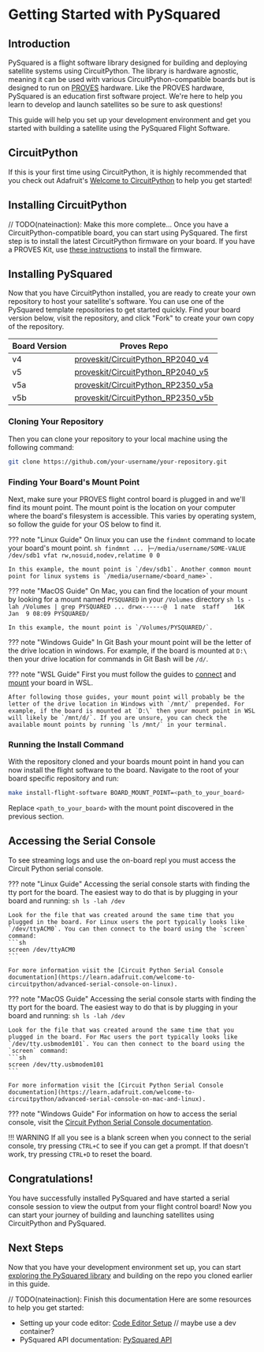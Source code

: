 # Getting Started with PySquared

## Introduction
PySquared is a flight software library designed for building and deploying satellite systems using CircuitPython. The library is hardware agnostic, meaning it can be used with various CircuitPython-compatible boards but is designed to run on [PROVES](https://docs.proveskit.space/en/latest/) hardware. Like the PROVES hardware, PySquared is an education first software project. We're here to help you learn to develop and launch satellites so be sure to ask questions!

This guide will help you set up your development environment and get you started with building a satellite using the PySquared Flight Software.

## CircuitPython
If this is your first time using CircuitPython, it is highly recommended that you check out Adafruit's [Welcome to CircuitPython](https://learn.adafruit.com/welcome-to-circuitpython/overview) to help you get started!

## Installing CircuitPython
// TODO(nateinaction): Make this more complete...
Once you have a CircuitPython-compatible board, you can start using PySquared. The first step is to install the latest CircuitPython firmware on your board. If you have a PROVES Kit, use [these instructions](https://docs.proveskit.space/en/latest/quick_start/proves_quick_start/#flashing-firmware) to install the firmware.

## Installing PySquared
Now that you have CircuitPython installed, you are ready to create your own repository to host your satellite's software. You can use one of the PySquared template repositories to get started quickly. Find your board version below, visit the repository, and click "Fork" to create your own copy of the repository.

| Board Version | Proves Repo                          |
|---------------|--------------------------------------|
| v4            | [proveskit/CircuitPython_RP2040_v4](https://github.com/proveskit/CircuitPython_RP2040_v4) |
| v5            | [proveskit/CircuitPython_RP2040_v5](https://github.com/proveskit/CircuitPython_RP2040_v5) |
| v5a           | [proveskit/CircuitPython_RP2350_v5a](https://github.com/proveskit/CircuitPython_RP2350_v5a) |
| v5b           | [proveskit/CircuitPython_RP2350_v5b](https://github.com/proveskit/CircuitPython_RP2350_v5b) |

### Cloning Your Repository

Then you can clone your repository to your local machine using the following command:

```sh
git clone https://github.com/your-username/your-repository.git
```

### Finding Your Board's Mount Point

Next, make sure your PROVES flight control board is plugged in and we'll find its mount point. The mount point is the location on your computer where the board's filesystem is accessible. This varies by operating system, so follow the guide for your OS below to find it.

??? note "Linux Guide"
    On linux you can use the `findmnt` command to locate your board's mount point.
    ```sh
    findmnt
    ...
    ├─/media/username/SOME-VALUE /dev/sdb1 vfat rw,nosuid,nodev,relatime 0 0
    ```

    In this example, the mount point is `/dev/sdb1`. Another common mount point for linux systems is `/media/username/<board_name>`.


??? note "MacOS Guide"
    On Mac, you can find the location of your mount by looking for a mount named `PYSQUARED` in your `/Volumes` directory
    ```sh
    ls -lah /Volumes | grep PYSQUARED
    ...
    drwx------@  1 nate  staff    16K Jan  9 08:09 PYSQUARED/
    ```

    In this example, the mount point is `/Volumes/PYSQUARED/`.

??? note "Windows Guide"
    In Git Bash your mount point will be the letter of the drive location in windows. For example, if the board is mounted at `D:\` then your drive location for commands in Git Bash will be `/d/`.

??? note "WSL Guide"
    First you must follow the guides to [connect][wsl-connect-usb] and [mount][wsl-mount-disk] your board in WSL.

    After following those guides, your mount point will probably be the letter of the drive location in Windows with `/mnt/` prepended. For example, if the board is mounted at `D:\` then your mount point in WSL will likely be `/mnt/d/`. If you are unsure, you can check the available mount points by running `ls /mnt/` in your terminal.

### Running the Install Command

With the repository cloned and your boards mount point in hand you can now install the flight software to the board. Navigate to the root of your board specific repository and run:

```sh
make install-flight-software BOARD_MOUNT_POINT=<path_to_your_board>
```
Replace `<path_to_your_board>` with the mount point discovered in the previous section.

## Accessing the Serial Console
To see streaming logs and use the on-board repl you must access the Circuit Python serial console.

??? note "Linux Guide"
    Accessing the serial console starts with finding the tty port for the board. The easiest way to do that is by plugging in your board and running:
    ```sh
    ls -lah /dev
    ```

    Look for the file that was created around the same time that you plugged in the board. For Linux users the port typically looks like `/dev/ttyACM0`. You can then connect to the board using the `screen` command:
    ```sh
    screen /dev/ttyACM0
    ```

    For more information visit the [Circuit Python Serial Console documentation](https://learn.adafruit.com/welcome-to-circuitpython/advanced-serial-console-on-linux).

??? note "MacOS Guide"
    Accessing the serial console starts with finding the tty port for the board. The easiest way to do that is by plugging in your board and running:
    ```sh
    ls -lah /dev
    ```

    Look for the file that was created around the same time that you plugged in the board. For Mac users the port typically looks like `/dev/tty.usbmodem101`. You can then connect to the board using the `screen` command:
    ```sh
    screen /dev/tty.usbmodem101
    ```

    For more information visit the [Circuit Python Serial Console documentation](https://learn.adafruit.com/welcome-to-circuitpython/advanced-serial-console-on-mac-and-linux).

??? note "Windows Guide"
    For information on how to access the serial console, visit the [Circuit Python Serial Console documentation](https://learn.adafruit.com/welcome-to-circuitpython/advanced-serial-console-on-windows).


!!! WARNING
    If all you see is a blank screen when you connect to the serial console, try pressing `CTRL+C` to see if you can get a prompt. If that doesn't work, try pressing `CTRL+D` to reset the board.

[wsl-connect-usb]: https://learn.microsoft.com/en-us/windows/wsl/connect-usb "How to Connect USB to WSL"
[wsl-mount-disk]: https://learn.microsoft.com/en-us/windows/wsl/wsl2-mount-disk "How to Mount a Disk to WSL"

## Congratulations!
You have successfully installed PySquared and have started a serial console session to view the output from your flight control board! Now you can start your journey of building and launching satellites using CircuitPython and PySquared.

## Next Steps
Now that you have your development environment set up, you can start [exploring the PySquared library](api.md) and building on the repo you cloned earlier in this guide.

// TODO(nateinaction): Finish this documentation
Here are some resources to help you get started:
- Setting up your code editor: [Code Editor Setup](code-editor-setup.md) // maybe use a dev container?
- PySquared API documentation: [PySquared API](api.md)
